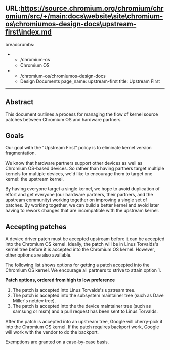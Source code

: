 URL:https://source.chromium.org/chromium/chromium/src/+/main:docs\website\site\chromium-os\chromiumos-design-docs\upstream-first\index.md
---
breadcrumbs:
- - /chromium-os
  - Chromium OS
- - /chromium-os/chromiumos-design-docs
  - Design Documents
page_name: upstream-first
title: Upstream First
---

## Abstract

This document outlines a process for managing the flow of kernel source patches
between Chromium OS and hardware partners.

## Goals

Our goal with the "Upstream First" policy is to eliminate kernel version
fragmentation.

We know that hardware partners support other devices as well as Chromium
OS-based devices. So rather than having partners target multiple kernels for
multiple devices, we'd like to encourage them to target one kernel: the upstream
kernel.

By having everyone target a single kernel, we hope to avoid duplication of
effort and get everyone (our hardware partners, their partners, and the upstream
community) working together on improving a single set of patches. By working
together, we can build a better kernel and avoid later having to rework changes
that are incompatible with the upstream kernel.

## Accepting patches

A device driver patch must be accepted upstream before it can be accepted into
the Chromium OS kernel. Ideally, the patch will be in Linus Torvalds's kernel
tree before it is accepted into the Chromium OS kernel. However, other options
are also available.

The following list shows options for getting a patch accepted into the Chromium
OS kernel. We encourage all partners to strive to attain option 1.

**Patch options, ordered from high to low preference**

1.  The patch is accepted into Linus Torvalds's upstream tree.
2.  The patch is accepted into the subsystem maintainer tree (such as
            Dave Miller's netdev tree).
3.  The patch is accepted into the the device maintainer tree (such as
            samsung or msm) and a pull request has been sent to Linus Torvalds.

After the patch is accepted into an upstream tree, Google will cherry-pick it
into the Chromium OS kernel. If the patch requires backport work, Google will
work with the vendor to do the backport.

Exemptions are granted on a case-by-case basis.
